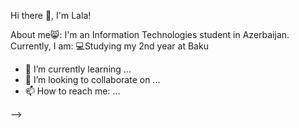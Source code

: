 Hi there 👋, I'm Lala!

About me😸:
I'm an Information Technologies student in Azerbaijan. Currently, I am:
💻Studying my 2nd year at Baku

- 🌱 I’m currently learning ...
- 👯 I’m looking to collaborate on ...
- 📫 How to reach me: ...
  
-->

